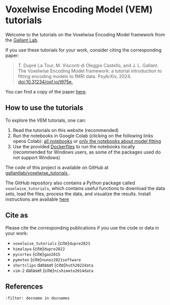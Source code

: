 # Voxelwise Encoding Model (VEM) tutorials

Welcome to the tutorials on the Voxelwise Encoding Model framework from the
[Gallant Lab](https://gallantlab.org).

If you use these tutorials for your work, consider citing the corresponding paper:

> T. Dupré La Tour, M. Visconti di Oleggio Castello, and J. L. Gallant. The Voxelwise Encoding Model framework: a tutorial introduction to fitting encoding models to fMRI data. PsyArXiv, 2024. [doi:10.31234/osf.io/t975e.](https://doi.org/10.31234/osf.io/t975e)

You can find a copy of the paper [here](https://github.com/gallantlab/voxelwise_tutorials/blob/main/paper/voxelwise_tutorials_paper.pdf).

## How to use the tutorials

To explore the VEM tutorials, one can:

1. Read the tutorials on this website (recommended)
2. Run the notebooks in Google Colab (clicking on the following links opens Colab):
  [all notebooks](https://colab.research.google.com/github/gallantlab/voxelwise_tutorials/blob/main/tutorials/notebooks/shortclips/merged_for_colab.ipynb) or [only the notebooks about model fitting](https://colab.research.google.com/github/gallantlab/voxelwise_tutorials/blob/main/tutorials/notebooks/shortclips/merged_for_colab_model_fitting.ipynb)
3. Use the provided [Dockerfiles](https://github.com/gallantlab/voxelwise_tutorials/tree/main/docker) to run the notebooks locally (recommended for Windows users, as some of the packages used do not support Windows)

The code of this project is available on GitHub at [gallantlab/voxelwise_tutorials
](https://github.com/gallantlab/voxelwise_tutorials). 

The GitHub repository also contains a Python package called
`voxelwise_tutorials`, which contains useful functions to download the data
sets, load the files, process the data, and visualize the results. Install
instructions are available [here](voxelwise_package.rst)

## Cite as

Please cite the corresponding publications if you use the code or data in your work:
- `voxelwise_tutorials` {cite}`dupre2023`
- `himalaya` {cite}`dupre2022`
- `pycortex` {cite}`gao2015`
- `pymoten` {cite}`nunez2021software`
- `shortclips` dataset {cite}`huth2022data`
- `vim-2` dataset {cite}`nishimoto2014data`

## References
```{bibliography}
:filter: docname in docnames
```